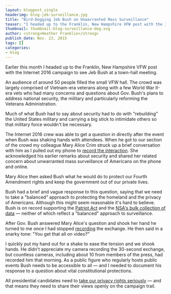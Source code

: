 ```yaml
---
layout: blogpost_single
headerimg: blog-jeb-surveillance.jpg
title: "Bird-Dogging Jeb Bush on Unwarranted Mass Surveillance"
teaser: "I headed up to the Franklin, New Hampshire VFW post with the Internet 2016 campaign to see Jeb Bush at a town-hall meeting."
thumbnail: thumbnail-blog-surveillance-dog.svg
author: <strong>Heather Franklin</strong>
publish_date: Nov. 23, 2015
tags: []
categories:
- blog
---
```

Earlier this month I headed up to the Franklin, New Hampshire VFW post with the Internet 2016 campaign to see Jeb Bush at a town-hall meeting. 

An audience of around 50 people filled the small VFW hall. The crowd was largely comprised of Vietnam-era veterans along with a few World War II-era vets who had many concerns and questions about Gov. Bush's plans to address national security, the military and particularly reforming the Veterans Administration. 

Much of what Bush had to say about security had to do with "rebuilding" the United States military and carrying a big stick to intimidate others so that military force wouldn't be necessary. 

The Internet 2016 crew was able to get a question in directly after the event when Bush was shaking hands with attendees. When he got to our section of the crowd my colleague Mary Alice Crim struck up a brief conversation with him as I pulled out my phone to [record the interaction](https://twitter.com/hfranklin93/status/665203657663758336). She acknowledged his earlier remarks about security and shared her related concern about unwarranted mass surveillance of Americans on the phone and online.

Mary Alice then asked Bush what he would do to protect our Fourth Amendment rights and keep the government out of our private lives. 

Bush had a brief and vague response to this question, saying that we need to take a "balanced" approach to protecting the homeland and the privacy of Americans. Although this might seem reasonable it's hard to believe. Bush is on record supporting the [Patriot Act](http://www.nationaljournal.com/s/31612/jeb-bush-defends-nsa-mass-surveillance-hugely-important) and the [NSA's bulk collection of data](http://www.newsweek.com/after-paris-attacks-jeb-bush-calls-reinstatement-nsa-data-sweeps-394861) &mdash; neither of which reflect a "balanced" approach to surveillance.

After Gov. Bush answered Mary Alice's question and shook her hand he turned to me once I had stopped [recording](https://twitter.com/hfranklin93/status/665203657663758336) the exchange. He then said in a snarky tone: "You get that all on video?"

I quickly put my hand out for a shake to ease the tension and we shook hands. He didn't appreciate my camera recording the 30-second exchange, but countless cameras, including about 10 from members of the press, had recorded him that morning. As a public figure who regularly hosts public events Bush needs to be accessible to all &mdash; and I needed to document his response to a question about vital constitutional protections. 

All presidential candidates need to [take our privacy rights seriously](http://act.freepress.net/sign/internet_surveillance_tragedy/?source=internet2016) &mdash; and that means they need to share their views openly on the campaign trail.
